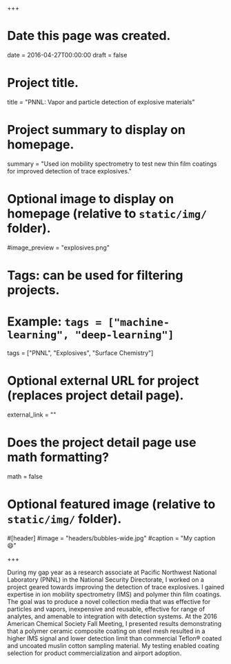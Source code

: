 +++
# Date this page was created.
date = 2016-04-27T00:00:00
draft = false


# Project title.
title = "PNNL: Vapor and particle detection of explosive materials"

# Project summary to display on homepage.
summary = "Used ion mobility spectrometry to test new thin film coatings for improved detection of trace explosives."

# Optional image to display on homepage (relative to `static/img/` folder).
#image_preview = "explosives.png"

# Tags: can be used for filtering projects.
# Example: `tags = ["machine-learning", "deep-learning"]`
tags = ["PNNL", "Explosives", "Surface Chemistry"]

# Optional external URL for project (replaces project detail page).
external_link = ""

# Does the project detail page use math formatting?
math = false

# Optional featured image (relative to `static/img/` folder).
#[header]
#image = "headers/bubbles-wide.jpg"
#caption = "My caption :smile:"

+++

During my gap year as a research associate at Pacific Northwest National Laboratory (PNNL) in the National Security Directorate, I worked on a project geared towards improving the detection of trace explosives. I gained expertise in ion mobility
spectrometry (IMS) and polymer thin film coatings. The goal was to produce a novel collection media that was effective for particles and vapors, inexpensive and reusable, effective for range of analytes, and amenable to integration with detection systems. At the 2016 American Chemical Society Fall Meeting, I presented results demonstrating that a polymer ceramic composite coating on steel mesh resulted in a higher IMS signal and lower detection limit than commercial Teflon® coated and uncoated muslin cotton sampling material. My testing enabled coating selection for product commercialization and airport adoption.



